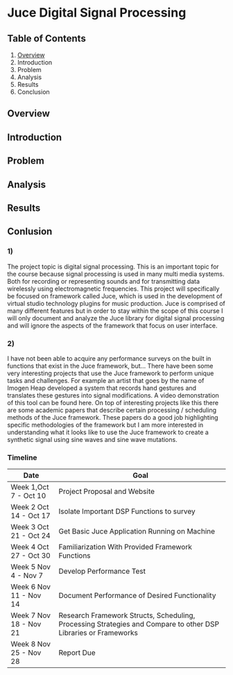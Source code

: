 # Juce Digital Signal Processing

## Table of Contents
1. [Overview](#overview)
1. Introduction
1. Problem
1. Analysis
1. Results
1. Conclusion


## Overview

## Introduction

## Problem

## Analysis

## Results

## Conlusion


### 1)
The project topic is digital signal processing. This is an important topic for the course because signal processing is used in many multi media systems. Both for recording or representing sounds and for transmitting data wirelessly using electromagnetic frequencies. This project will specifically be focused on framework called Juce, which is used in the development of virtual studio technology plugins for music production. Juce is comprised of many different features but in order to stay within the scope of this course I will only document and analyze the Juce library for digital signal processing and will ignore the aspects of the framework that focus on user interface.
### 2)
I have not been able to acquire any performance surveys on the built in functions that exist in the Juce framework, but… There have been some very interesting projects that use the Juce framework to perform unique tasks and challenges. For example an artist that goes by the name of Imogen Heap developed a system that records hand gestures and translates these gestures into signal modifications. A video demonstration of this tool can be found here. On top of interesting projects like this there are some academic papers that describe certain processing / scheduling methods of the Juce framework. These papers do a good job highlighting specific methodologies of the framework but I am more interested in understanding what it looks like to use the Juce framework to create a synthetic signal using sine waves and sine wave mutations. 

### Timeline
| Date  | Goal  | 
|--------------|---|
| Week 1,Oct 7 - Oct 10 |  Project Proposal and Website |  
| Week 2   Oct 14 - Oct 17 |  Isolate Important DSP Functions to survey |  
| Week 3   Oct 21 - Oct 24 |  Get Basic Juce Application Running on Machine |
| Week 4   Oct 27 - Oct 30 |  Familiarization With Provided Framework Functions |  
| Week 5   Nov 4 - Nov 7 |  Develop Performance Test |  
| Week 6   Nov 11 - Nov 14 |  Document Performance of Desired Functionality |
| Week 7   Nov 18 - Nov 21 |  Research Framework Structs, Scheduling, Processing Strategies and Compare to other DSP Libraries or Frameworks |  
| Week 8   Nov 25 - Nov 28 |  Report Due |
